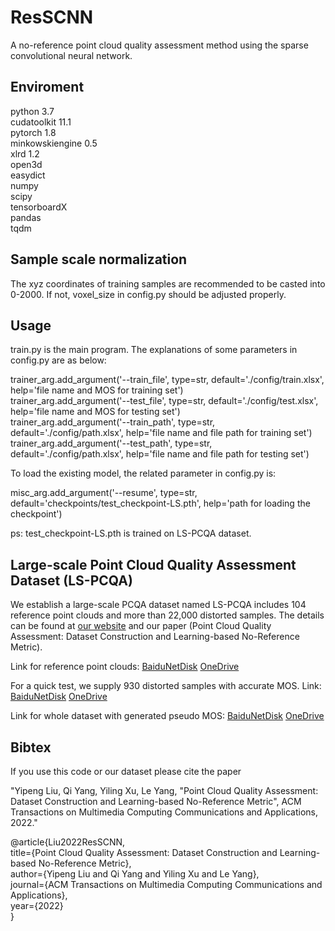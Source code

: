 # ResSCNN

A no-reference point cloud quality assessment method using the sparse convolutional neural network.

Enviroment
-----------

python 3.7  
cudatoolkit 11.1  
pytorch 1.8  
minkowskiengine 0.5  
xlrd 1.2  
open3d  
easydict  
numpy  
scipy  
tensorboardX  
pandas  
tqdm  

Sample scale normalization
-----------
The xyz coordinates of training samples are recommended to be casted into 0-2000. If not, voxel_size in config.py should be adjusted properly.

Usage
-----------
train.py is the main program. The explanations of some parameters in config.py are as below:

trainer_arg.add_argument('--train_file', type=str, default='./config/train.xlsx', help='file name and MOS for training set')  
trainer_arg.add_argument('--test_file', type=str, default='./config/test.xlsx', help='file name and MOS for testing set')  
trainer_arg.add_argument('--train_path', type=str, default='./config/path.xlsx', help='file name and file path for training set')  
trainer_arg.add_argument('--test_path', type=str, default='./config/path.xlsx', help='file name and file path for testing set')  

To load the existing model, the related parameter in config.py is:  

misc_arg.add_argument('--resume', type=str, default='checkpoints/test_checkpoint-LS.pth', help='path for loading the checkpoint')  

ps: test_checkpoint-LS.pth is trained on LS-PCQA dataset.


Large-scale Point Cloud Quality Assessment Dataset (LS-PCQA)
-----------
We establish a large-scale PCQA dataset named LS-PCQA includes 104 reference point clouds and more than 22,000 distorted samples. The details can be found at [our website](http://smt.sjtu.edu.cn) and our paper (Point Cloud Quality Assessment: Dataset Construction and Learning-based No-Reference Metric).

Link for reference point clouds: [BaiduNetDisk](https://pan.baidu.com/s/1lGB3ZGy2e6h080ItxruPYQ?pwd=4dha) [OneDrive](https://sjtueducn-my.sharepoint.com/:u:/g/personal/liuyipeng_sjtu_edu_cn/EWPixQDje2BIp_nL-6gx4qsB9LGgafD_qPpzfrzw5lz79A?e=jm5X6u)

For a quick test, we supply 930 distorted samples with accurate MOS.
Link: [BaiduNetDisk](https://pan.baidu.com/s/1yhyn3PZzpnuokCqZeRe0XQ?pwd=3uw3) [OneDrive](https://sjtueducn-my.sharepoint.com/:f:/g/personal/liuyipeng_sjtu_edu_cn/Et1MMnF1JHhJiWR5Q1JoJBABlPLtBwt1oHheB4fkUK-hGw?e=e11tBG)

Link for whole dataset with generated pseudo MOS: [BaiduNetDisk](https://pan.baidu.com/s/1twG77mYdy4Knm0RpFHhqsA?pwd=garj) [OneDrive](https://sjtueducn-my.sharepoint.com/:f:/g/personal/liuyipeng_sjtu_edu_cn/EmZV4in-Nm1Pj2wPOi2DuxQBwBMlamLVLMxRZh8aPonf2Q?e=KQjT1o)


Bibtex
-----------
If you use this code or our dataset please cite the paper

"Yipeng Liu, Qi Yang, Yiling Xu, Le Yang, "Point Cloud Quality Assessment: Dataset Construction and Learning-based No-Reference Metric", ACM Transactions on Multimedia
Computing Communications and Applications, 2022."

@article{Liu2022ResSCNN,  
    title={Point Cloud Quality Assessment: Dataset Construction and Learning-based No-Reference Metric},  
    author={Yipeng Liu and Qi Yang and Yiling Xu and Le Yang},  
    journal={ACM Transactions on Multimedia Computing Communications and Applications},  
    year={2022}  
}

